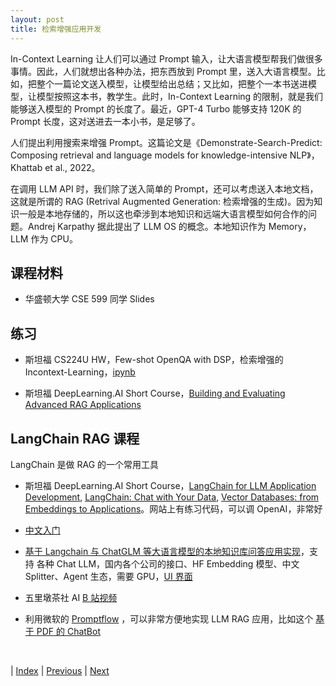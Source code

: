 ```yaml
---
layout: post
title: 检索增强应用开发
---
```


In-Context Learning 让人们可以通过 Prompt 输入，让大语言模型帮我们做很多事情。因此，人们就想出各种办法，把东西放到 Prompt 里，送入大语言模型。比如，把整个一篇论文送入模型，让模型给出总结；又比如，把整个一本书送进模型，让模型按照这本书，教学生。此时，In-Context Learning 的限制，就是我们能够送入模型的 Prompt 的长度了。最近，GPT-4 Turbo 能够支持 120K 的 Prompt 长度，这对送进去一本小书，是足够了。

人们提出利用搜索来增强 Prompt。这篇论文是《Demonstrate-Search-Predict: Composing retrieval and language models for knowledge-intensive NLP》，Khattab et al., 2022。

在调用 LLM API 时，我们除了送入简单的 Prompt，还可以考虑送入本地文档，这就是所谓的 RAG (Retrival Augmented Generation: 检索增强的生成)。因为知识一般是本地存储的，所以这也牵涉到本地知识和远端大语言模型如何合作的问题。Andrej Karpathy 据此提出了 LLM OS 的概念。本地知识作为 Memory，LLM 作为 CPU。

## 课程材料

- 华盛顿大学 CSE 599 同学 Slides

## 练习

- 斯坦福 CS224U HW，Few-shot OpenQA with DSP，检索增强的 Incontext-Learning，[ipynb](https://github.com/cgpotts/cs224u/blob/main/hw_openqa.ipynb)

- 斯坦福 DeepLearning.AI Short Course，[Building and Evaluating Advanced RAG Applications](https://learn.deeplearning.ai/building-evaluating-advanced-rag)

## LangChain RAG 课程

LangChain 是做 RAG 的一个常用工具

- 斯坦福 DeepLearning.AI Short Course，[LangChain for LLM Application Development](https://learn.deeplearning.ai/langchain), [LangChain: Chat with Your Data](http://learn.deeplearning.ai/langchain-chat-with-your-data), [Vector Databases: from Embeddings to Applications](https://learn.deeplearning.ai/vector-databases-embeddings-applications)。网站上有练习代码，可以调 OpenAI，非常好

- [中文入门](https://github.com/liaokongVFX/LangChain-Chinese-Getting-Started-Guide)

- [基于 Langchain 与 ChatGLM 等大语言模型的本地知识库问答应用实现](https://github.com/chatchat-space/Langchain-Chatchat)，支持 各种 Chat LLM，国内各个公司的接口、HF Embedding 模型、中文 Splitter、Agent 生态，需要 GPU，[UI 界面](https://github.com/thomas-yanxin/LangChain-ChatGLM-Webui)

- 五里墩茶社 AI [B 站视频](https://space.bilibili.com/615957867/channel/collectiondetail?sid=1234459)

- 利用微软的 [Promptflow](https://github.com/microsoft/promptflow) ，可以非常方便地实现 LLM RAG 应用，比如这个 [基于 PDF 的 ChatBot](https://github.com/microsoft/promptflow/blob/main/examples/tutorials/e2e-development/chat-with-pdf.md)

<br/>

| [Index](./) | [Previous](3-19-chatbot-opt) | [Next](5-1-agent-dev)
